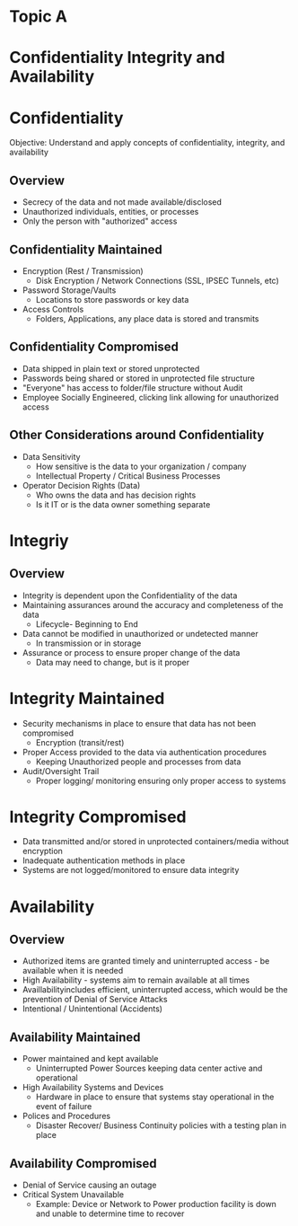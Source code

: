 # Topic A 

# Confidentiality Integrity and Availability

# Confidentiality
Objective: Understand and apply concepts of confidentiality, integrity, and
availability

## Overview
- Secrecy of the data and not made available/disclosed
- Unauthorized individuals, entities, or processes
- Only the person with "authorized" access
## Confidentiality Maintained
- Encryption (Rest / Transmission)
  - Disk Encryption / Network Connections (SSL, IPSEC Tunnels, etc)
- Password Storage/Vaults
  - Locations to store passwords or key data
- Access Controls
  - Folders, Applications, any place data is stored and transmits

## Confidentiality Compromised
- Data shipped in plain text or stored unprotected
- Passwords being shared or stored in unprotected file structure
- "Everyone" has access to folder/file structure without Audit
- Employee Socially Engineered, clicking link allowing for unauthorized access
## Other Considerations around Confidentiality
- Data Sensitivity
  - How sensitive is the data to your organization / company
  - Intellectual Property / Critical Business Processes
- Operator Decision Rights (Data)
  - Who owns the data and has decision rights
  - Is it IT or is the data owner something separate

# Integriy
## Overview
- Integrity is dependent upon the Confidentiality of the data
- Maintaining assurances around the accuracy and completeness of the data
   - Lifecycle- Beginning to End
- Data cannot be modified in unauthorized or undetected manner
  - In transmission or in storage
- Assurance or process to ensure proper change of the data
  - Data may need to change, but is it proper


# Integrity Maintained
- Security mechanisms in place to ensure that data has not been compromised
  - Encryption (transit/rest)
- Proper Access provided to the data via authentication procedures
  - Keeping Unauthorized people and processes from data
- Audit/Oversight Trail
  - Proper logging/ monitoring ensuring only proper access to systems
# Integrity Compromised
- Data transmitted and/or stored in unprotected containers/media without encryption
- Inadequate authentication methods in place
- Systems are not logged/monitored to ensure data integrity


# Availability
## Overview
- Authorized items are granted timely and uninterrupted access - be available when it is needed
- High Availability - systems aim to remain available at all times
- Availlabilityincludes efficient, uninterrupted access, which would be the prevention of Denial of
Service Attacks
- Intentional / Unintentional (Accidents)


## Availability Maintained
- Power maintained and kept available
  - Uninterrupted Power Sources keeping data center active and operational
- High Availability Systems and Devices
  - Hardware in place to ensure that systems stay operational in the event of failure
- Polices and Procedures
  - Disaster Recover/ Business Continuity policies with a testing plan in place
## Availability Compromised
- Denial of Service causing an outage
- Critical System Unavailable
  - Example: Device or Network to Power production facility is down and unable to determine time to
recover
